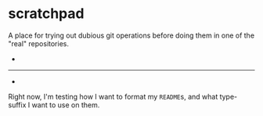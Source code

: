 scratchpad
==========

A place for trying out dubious git operations before doing them in one of the "real" repositories.

-
---
-

Right now, I'm testing how I want to format my `README`s, and what type-suffix I want to use on them.
